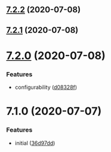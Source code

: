 ## [7.2.2](https://github.com/softwaregroup-bg/ut-webpack/compare/v7.2.1...v7.2.2) (2020-07-08)



## [7.2.1](https://github.com/softwaregroup-bg/ut-webpack/compare/v7.2.0...v7.2.1) (2020-07-08)



# [7.2.0](https://github.com/softwaregroup-bg/ut-webpack/compare/v7.1.0...v7.2.0) (2020-07-08)


### Features

* configurability ([d08328f](https://github.com/softwaregroup-bg/ut-webpack/commit/d08328ff1e4aa9982a537baa7af40779ea481050))



# 7.1.0 (2020-07-07)


### Features

* initial ([36d97dd](https://github.com/softwaregroup-bg/ut-webpack/commit/36d97dd972f938c8f42104a8fb1551f351cdeeef))



